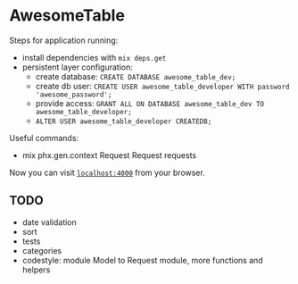 # AwesomeTable

Steps for application running:
  * install dependencies with `mix deps.get`
  * persistent layer configuration:
    * create database: `CREATE DATABASE awesome_table_dev;`
    * create db user: `CREATE USER awesome_table_developer WITH password 'awesome_password';`
    * provide access: `GRANT ALL ON DATABASE awesome_table_dev TO awesome_table_developer;`
    * `ALTER USER awesome_table_developer CREATEDB;`

Useful commands:
  * mix phx.gen.context Request Request requests

Now you can visit [`localhost:4000`](http://localhost:4000) from your browser.

## TODO
  * date validation
  * sort  
  * tests
  * categories
  * codestyle: module Model to Request module, more functions and helpers
